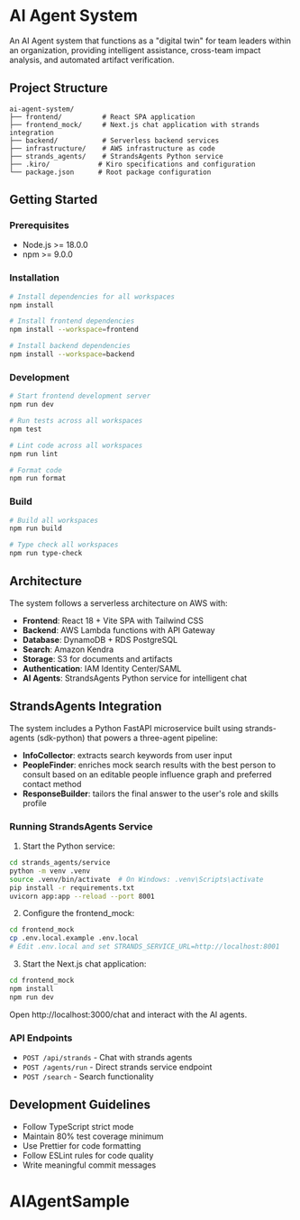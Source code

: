 # AI Agent System

An AI Agent system that functions as a "digital twin" for team leaders within an organization, providing intelligent assistance, cross-team impact analysis, and automated artifact verification.

## Project Structure

```
ai-agent-system/
├── frontend/          # React SPA application
├── frontend_mock/     # Next.js chat application with strands integration
├── backend/           # Serverless backend services
├── infrastructure/    # AWS infrastructure as code
├── strands_agents/    # StrandsAgents Python service
├── .kiro/            # Kiro specifications and configuration
└── package.json      # Root package configuration
```

## Getting Started

### Prerequisites

- Node.js >= 18.0.0
- npm >= 9.0.0

### Installation

```bash
# Install dependencies for all workspaces
npm install

# Install frontend dependencies
npm install --workspace=frontend

# Install backend dependencies
npm install --workspace=backend
```

### Development

```bash
# Start frontend development server
npm run dev

# Run tests across all workspaces
npm test

# Lint code across all workspaces
npm run lint

# Format code
npm run format
```

### Build

```bash
# Build all workspaces
npm run build

# Type check all workspaces
npm run type-check
```

## Architecture

The system follows a serverless architecture on AWS with:

- **Frontend**: React 18 + Vite SPA with Tailwind CSS
- **Backend**: AWS Lambda functions with API Gateway
- **Database**: DynamoDB + RDS PostgreSQL
- **Search**: Amazon Kendra
- **Storage**: S3 for documents and artifacts
- **Authentication**: IAM Identity Center/SAML
- **AI Agents**: StrandsAgents Python service for intelligent chat

## StrandsAgents Integration

The system includes a Python FastAPI microservice built using strands-agents (sdk-python) that powers a three-agent pipeline:

- **InfoCollector**: extracts search keywords from user input
- **PeopleFinder**: enriches mock search results with the best person to consult based on an editable people influence graph and preferred contact method
- **ResponseBuilder**: tailors the final answer to the user's role and skills profile

### Running StrandsAgents Service

1. Start the Python service:
```bash
cd strands_agents/service
python -m venv .venv
source .venv/bin/activate  # On Windows: .venv\Scripts\activate
pip install -r requirements.txt
uvicorn app:app --reload --port 8001
```

2. Configure the frontend_mock:
```bash
cd frontend_mock
cp .env.local.example .env.local
# Edit .env.local and set STRANDS_SERVICE_URL=http://localhost:8001
```

3. Start the Next.js chat application:
```bash
cd frontend_mock
npm install
npm run dev
```

Open http://localhost:3000/chat and interact with the AI agents.

### API Endpoints

- `POST /api/strands` - Chat with strands agents
- `POST /agents/run` - Direct strands service endpoint
- `POST /search` - Search functionality

## Development Guidelines

- Follow TypeScript strict mode
- Maintain 80% test coverage minimum
- Use Prettier for code formatting
- Follow ESLint rules for code quality
- Write meaningful commit messages

# AIAgentSample
